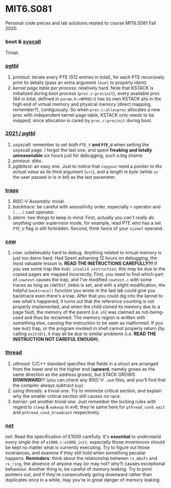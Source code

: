 # MIT6.S081
Personal code pieces and lab solutions related to course MIT6.S081 Fall 2020.

### boot & [syscall](https://github.com/Ray-Eldath/MIT6.S081/tree/syscall)

Trivial.

### [pgtbl](https://github.com/Ray-Eldath/MIT6.S081/tree/pgtbl)

1. *printout*: iterate every PTE (512 entries in total), for each PTE recursively print its details (pass an extra argument `level` to properly ident).
2. *kernel page table per process*: relatively hard. Note that KSTACK is initialized during boot process (`proc.c:procinit`), every available proc (64 in total, defined in `param.h:<NPROC>`) has its own KSTACK sits in the high end of virtual memory and physical memory (direct mapping, remember?), contiguously. So when `proc.c:allocproc` allocates a new proc with independent kernel page table, KSTACK only needs to be *mapped*, since allocation is cared by `proc.c:procinit` during boot.

### [2021 / pgtbl](https://github.com/Ray-Eldath/MIT6.S081/tree/2021/pgtbl)

1. *usyscall*: remember to set *both* `PTE_V` **and `PTE_U`** when setting the usyscall page. I forgot the last one, and spent **freaking and totally unreasonable** six hours just for debugging, such a big shame.
2. *printout*: ditto.
3. *pgtbltest*: an easy one. Just to notice that `copyout` need a *pointer to the actual value* as its third argument (`src`), and a length in *byte* (while `sz` the user passed in is in *bit*) as the last parameter.

### [traps](https://github.com/Ray-Eldath/MIT6.S081/tree/traps)

1. *RISC-V Assembly*: trivial.
2. *backtrace*: be careful with assositivity order, especially `+` operator and `(...)` cast operator.
3. *alarm*: two things to keep in mind: First, actually you *can't really do anything* under supervisor mode, for example, read PTE who has a set `PTE_U` flag is still forbidden. Second, think twice of your `sizeof` operand.

### [cow](https://github.com/Ray-Eldath/MIT6.S081/tree/cow)

1. *cow*: unbelievably hard to debug. Anything related to virtual memory is just too damn hard. Had Spent ashaming 12 hours on debugging, the most valuable lesson is: **READ THE INSTRUCTIONS CAREFULLY!!!** If you see some trap like `0x02 invalid instruction`, this may be due to the copied pages are mapped incorrectly. First, you need to find which part of `cowtest` causes the trap, and I've modified `cowtest.c` with some traces as long as `COWTEST_DEBUG` is set, and with a slight modification, the helpful `backtrace()` function you wrote in the last lab could give you backtrace even there's a trap. After that you could dig into the kernel to see what's happened, it turns out that the reference counting is not properly implemented, and when the child cloned its memory due to a page fault, the memory of the parent (i.e. `sh`) was claimed as not-being-used and thus be reclaimed. The memory region is written with something else, causing the instruction to be seen as malformed. If you see `0x02` trap, or the program invoked in shell cannot properly return (by calling `exit(0)`), it may all be due to similar problems (i.e. **READ THE INSTRUCTION NOT CAREFUL ENOUGH**).

### [thread](https://github.com/Ray-Eldath/MIT6.S081/tree/thread)

1. *uthread*: C/C++ standard specifies that fields in a struct are arranged from the lower end to the higher end (**upward**, namely grows as the same direction as the address grows), but STACK GROWS **DOWNWARD**!!! (you can check any RISC-V `.asm` files, and you'll find that the compiler always subtract `$sp`)
2. *using threads*: a trivial one. Try to minimize critical section, and explain why the smaller critical section still causes no race.
3. *barrier*: yet another trivial one. Just remember the locking rules with regard to `sleep` & `wakeup` in xv6, they're same here for `pthread_cond_wait` and `pthread_cond_broadcast` respectively.

### [net](https://github.com/Ray-Eldath/MIT6.S081/tree/thread)

_net_: Read the specification of E1000 carefully. It's **essential** to understand _every single line_ of `e1000.c:e1000_init`, especially those _invariances_ should be kept no matter what is currently executing. Try to figure out those invariances, and examine if they still hold when something peculiar happens. **Reminders**: think about the relationship between `rx_mbufs` and `rx_ring`, the absence of anyone may (or may not? why?) causes exceptional behaviour. Another thing is, be careful of _memory leaking_. Try to print pointers out, and if they're consecutively going downward rather than duplicates once in a while, may you're in great danger of memory leaking.